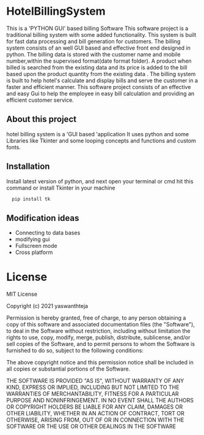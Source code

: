 
# HotelBillingSystem

This is a 'PYTHON GUI' based  billing Software 
This software project is a traditional  billing system with some added functionality. This system is built for fast data processing and bill generation for  customers. The billing system consists of an  well GUI based  and effective front end designed in python. The billing data is stored  with the customer name and mobile number,within the supervised format(date format folder). A product when billed is searched from the existing data  and its price is added to the bill based upon the product quantity from the existing data .  The  billing system is built to help hotel's calculate and display bills and serve the customer in a faster and efficient manner. This software project consists of an effective and easy Gui to help the employee in easy bill calculation and providing an efficient customer service.
 



## About  this  project

hotel billing system is a 'GUI based 'application
It uses  python and some Libraries like Tkinter and some looping concepts and functions 
and custom fonts.









## Installation

Install  latest  version of python,
and next open your terminal or cmd hit this command or install Tkinter in your machine


```bash
  pip install tk
```
    
## Modification  ideas

- Connecting to data bases
- modifying gui
- Fullscreen mode
- Cross platform


# License
MIT License

Copyright (c) 2021 yaswanthteja

Permission is hereby granted, free of charge, to any person obtaining a copy
of this software and associated documentation files (the "Software"), to deal
in the Software without restriction, including without limitation the rights
to use, copy, modify, merge, publish, distribute, sublicense, and/or sell
copies of the Software, and to permit persons to whom the Software is
furnished to do so, subject to the following conditions:

The above copyright notice and this permission notice shall be included in all
copies or substantial portions of the Software.

THE SOFTWARE IS PROVIDED "AS IS", WITHOUT WARRANTY OF ANY KIND, EXPRESS OR
IMPLIED, INCLUDING BUT NOT LIMITED TO THE WARRANTIES OF MERCHANTABILITY,
FITNESS FOR A PARTICULAR PURPOSE AND NONINFRINGEMENT. IN NO EVENT SHALL THE
AUTHORS OR COPYRIGHT HOLDERS BE LIABLE FOR ANY CLAIM, DAMAGES OR OTHER
LIABILITY, WHETHER IN AN ACTION OF CONTRACT, TORT OR OTHERWISE, ARISING FROM,
OUT OF OR IN CONNECTION WITH THE SOFTWARE OR THE USE OR OTHER DEALINGS IN THE
SOFTWARE

